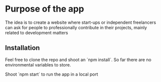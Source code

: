 # Purpose of the app

The idea is to create a website where start-ups or independent freelancers can ask for people to professionally contribute in their projects, mainly related to development matters

## Installation

Feel free to clone the repo and shoot an ´npm install´. So far there are no environmental variables to store.

Shoot ´npm start´ to run the app in a local port

